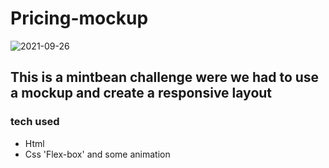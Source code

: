 # **Pricing-mockup**

![2021-09-26](https://user-images.githubusercontent.com/67053237/134815340-b530eb51-0b4d-45a0-9641-86322a7fb645.png)


## This is a mintbean challenge were we had to use a mockup and create a responsive layout 

### **tech used**
* Html
* Css 'Flex-box' and some animation
